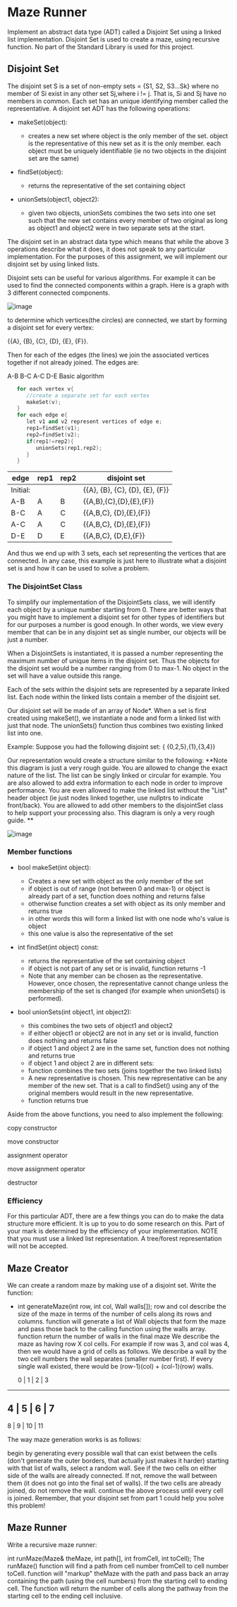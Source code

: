 # Maze Runner

Implement an abstract data type (ADT) called a Disjoint Set using a linked list implementation. Disjoint Set is used to create a maze, using recursive function. No part of the Standard Library is used for this project.

## Disjoint Set

The disjoint set S is a set of non-empty sets = {S1, S2, S3...Sk} where no member of Si exist in any other set Sj,where i != j. That is, Si and Sj have no members in common. Each set has an unique identifying member called the representative. A disjoint set ADT has the following operations:

- makeSet(object):
  - creates a new set where object is the only member of the set. object is the representative of this new set as it is the only member. each object must be uniquely identifiable (ie no two objects in the disjoint set are the same)

- findSet(object):
  - returns the representative of the set containing object

- unionSets(object1, object2):
  - given two objects, unionSets combines the two sets into one set such that the new set contains every member of two original as long as object1 and object2 were in two separate sets at the start.

The disjoint set in an abstract data type which means that while the above 3 operations describe what it does, it does not speak to any particular implementation. For the purposes of this assignment, we will implement our disjoint set by using linked lists.

Disjoint sets can be useful for various algorithms. For example it can be used to find the connected components within a graph. Here is a graph with 3 different connected components.

![image](pic1.png)

to determine which vertices(the circles) are connected, we start by forming a disjoint set for every vertex:

{{A}, {B}, {C}, {D}, {E}, {F}}.

Then for each of the edges (the lines) we join the associated vertices together if not already joined. The edges are:

A-B
B-C
A-C
D-E
Basic algorithm

```c++
   for each vertex v{
      //create a separate set for each vertex
      makeSet(v);
   }
   for each edge e{
      let v1 and v2 represent vertices of edge e;
      rep1=findSet(v1);
      rep2=findSet(v2);
      if(rep1!=rep2){
         unionSets(rep1,rep2);
      }
   }
```

| edge     | rep1 | rep2 | disjoint set                    |
|----------|------|------|---------------------------------|
| Initial: |      |      | {{A}, {B}, {C}, {D}, {E}, {F}}  |
| A-B      | A    | B    | {{A,B},{C},{D},{E},{F}}         |
| B-C      | A    | C    | {{A,B,C}, {D},{E},{F}}          |
| A-C      | A    | C    | {{A,B,C}, {D},{E},{F}}          |
| D-E      | D    | E    | {{A,B,C}, {D,E},{F}}            |

And thus we end up with 3 sets, each set representing the vertices that are connected. In any case, this example is just here to illustrate what a disjoint set is and how it can be used to solve a problem.

### The DisjointSet Class
To simplify our implementation of the DisjointSets class, we will identify each object by a unique number starting from 0. There are better ways that you might have to implement a disjoint set for other types of identifiers but for our purposes a number is good enough. In other words, we view every member that can be in any disjoint set as single number, our objects will be just a number.

When a DisjointSets is instantiated, it is passed a number representing the maximum number of unique items in the disjoint set. Thus the objects for the disjoint set would be a number ranging from 0 to max-1. No object in the set will have a value outside this range.

Each of the sets within the disjoint sets are represented by a separate linked list. Each node within the linked lists contain a member of the disjoint set.

Our disjoint set will be made of an array of Node*. When a set is first created using makeSet(), we instantiate a node and form a linked list with just that node. The unionSets() function thus combines two existing linked list into one.

Example:
Suppose you had the following disjoint set: { {0,2,5},{1},{3,4}}

Our representation would create a structure similar to the following: **Note this diagram is just a very rough guide. You are allowed to change the exact nature of the list. The list can be singly linked or circular for example. You are also allowed to add extra information to each node in order to improve performance. You are even allowed to make the linked list without the "List" header object (ie just nodes linked together, use nullptrs to indicate front/back). You are allowed to add other members to the disjointSet class to help support your processing also. This diagram is only a very rough guide. **

![image](./pic2.png)

### Member functions
- bool makeSet(int object):

  - Creates a new set with object as the only member of the set
  - if object is out of range (not between 0 and max-1) or object is already part of a set, function does nothing and returns false
  - otherwise function creates a set with object as its only member and returns true
  - in other words this will form a linked list with one node who's value is object
  - this one value is also the representative of the set

- int findSet(int object) const: 

  - returns the representative of the set containing object
  - if object is not part of any set or is invalid, function returns -1
  - Note that any member can be chosen as the representative. However, once chosen, the representative cannot change unless the membership of the set is changed (for example when unionSets() is performed).

- bool unionSets(int object1, int object2):

  - this combines the two sets of object1 and object2
  - if either object1 or object2 are not in any set or is invalid, function does nothing and returns false
  - if object 1 and object 2 are in the same set, function does not nothing and returns true
  - if object 1 and object 2 are in different sets:
  - function combines the two sets (joins together the two linked lists)
  - A new representative is chosen. This new representative can be any member of the new set. That is a call to findSet() using any of the original members would result in the new representative.
  - function returns true

Aside from the above functions, you need to also implement the following:

copy constructor 

move constructor

assignment operator

move assignment operator

destructor

### Efficiency
For this particular ADT, there are a few things you can do to make the data structure more efficient. It is up to you to do some research on this. Part of your mark is determined by the efficiency of your implementation. NOTE that you must use a linked list representation. A tree/forest representation will not be accepted.

## Maze Creator

We can create a random maze by making use of a disjoint set. Write the function:

- int generateMaze(int row, int col, Wall walls[]);
row and col describe the size of the maze in terms of the number of cells along its rows and columns.
function will generate a list of Wall objects that form the maze and pass those back to the calling function using the walls array.
function return the number of walls in the final maze
We describe the maze as having row X col cells. For example if row was 3, and col was 4, then we would have a grid of cells as follows. We describe a wall by the two cell numbers the wall separates (smaller number first). If every single wall existed, there would be (row-1)(col) + (col-1)(row) walls.

  0 |  1 |  2 |  3 
-------------------  
  4 |  5 |  6 |  7
--------------------
  8 |  9 | 10 | 11

The way maze generation works is as follows:

begin by generating every possible wall that can exist between the cells (don't generate the outer borders, that actually just makes it harder)
starting with that list of walls, select a random wall. See if the two cells on either side of the walls are already connected. If not, remove the wall between them (it does not go into the final set of walls). If the two cells are already joined, do not remove the wall.
continue the above process until every cell is joined.
Remember, that your disjoint set from part 1 could help you solve this problem!

## Maze Runner

Write a recursive maze runner:

int runMaze(Maze& theMaze, int path[], int fromCell, int toCell);
The runMaze() function will find a path from cell number fromCell to cell number toCell. function will "markup" theMaze with the path and pass back an array containing the path (using the cell numbers) from the starting cell to ending cell. The function will return the number of cells along the pathway from the starting cell to the ending cell inclusive.
